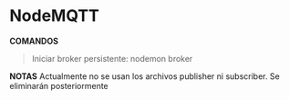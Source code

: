 # NodeMQTT
**COMANDOS**
> Iniciar broker persistente: nodemon broker


**NOTAS**
Actualmente no se usan los archivos publisher ni subscriber. Se eliminarán posteriormente